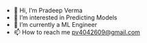 - 👋 Hi, I’m Pradeep Verma
- 👀 I’m interested in Predicting Models
- 🌱 I’m currently a ML Engineer
- 📫 How to reach me pv4042609@gmail.com

